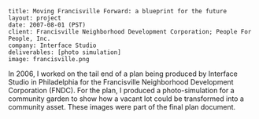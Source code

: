 ```
title: Moving Francisville Forward: a blueprint for the future
layout: project
date: 2007-08-01 (PST)
client: Francisville Neighborhood Development Corporation; People For People, Inc.
company: Interface Studio
deliverables: [photo simulation]
image: francisville.png
```

In 2006, I worked on the tail end of a plan being produced by Interface Studio in Philadelphia for the Francisville Neighborhood Development Corporation (FNDC).  For the plan, I produced a photo-simulation for a community garden to show how a vacant lot could be transformed into a community asset.  These images were part of the final plan document.